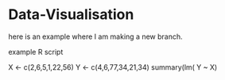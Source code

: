 # Data-Visualisation

here is an example where I am making a new branch.

example R script

X <- c(2,6,5,1,22,56)
Y <- c(4,6,77,34,21,34)
summary(lm( Y ~ X)
